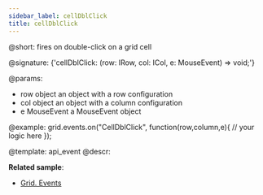 ```yaml
---
sidebar_label: cellDblClick
title: cellDblClick
---          
```


@short: fires on double-click on a grid cell

@signature: {'cellDblClick: (row: IRow, col: ICol, e: MouseEvent) => void;'}

@params:
- row			object		an object with a row configuration
- col		object		an object with a column configuration
- e				MouseEvent		a MouseEvent object


@example:
grid.events.on("CellDblClick", function(row,column,e){
    // your logic here
});


@template: api_event
@descr:

**Related sample**:
- [Grid. Events](https://snippet.dhtmlx.com/9zeyp4ds)

